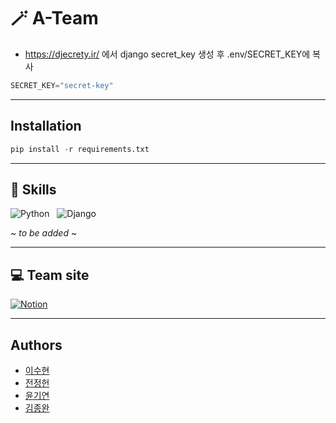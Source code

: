 <!-- <div align="center"> -->

# 🪄 A-Team
<!-- skeleton code -->
<!-- **Introduce A-Team** -->

- https://djecrety.ir/ 에서 django secret_key 생성 후 .env/SECRET_KEY에 복사
```py
SECRET_KEY="secret-key"
```
---

## Installation 

```py
pip install -r requirements.txt
```

---
  
## 🎢 Skills
![Python](https://img.shields.io/badge/Python-3776AB.svg?style=for-the-badge&logo=python&logoColor=white) &nbsp;
![Django](https://img.shields.io/badge/Django-092E20.svg?style=for-the-badge&logo=Django&logoColor=white)

~ *to be added* ~
  
---

## 💻 Team site

[![Notion](https://img.shields.io/badge/Notion-%23000000.svg?style=for-the-badge&logo=notion&logoColor=white)](https://www.notion.so/ssu-uky/Team-A-c365d2c6babf4d5494b108fa66b39c1f?pvs=4)

---

## Authors
- [이수현](https://github.com/ssu-uky)
- [전정헌](https://github.com/allen9535)
- [윤기연](https://github.com/kyeon06)
- [김종완](https://github.com/mireu-san)
